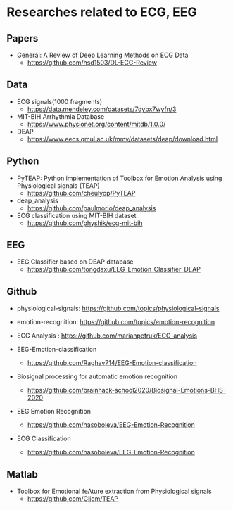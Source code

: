 # Researches related to ECG, EEG

## Papers
* General: A Review of Deep Learning Methods on ECG Data
  - https://github.com/hsd1503/DL-ECG-Review
  
## Data
* ECG signals(1000 fragments)
  - https://data.mendeley.com/datasets/7dybx7wyfn/3
* MIT-BIH Arrhythmia Database
  - https://www.physionet.org/content/mitdb/1.0.0/
* DEAP 
  - https://www.eecs.qmul.ac.uk/mmv/datasets/deap/download.html
  
## Python
* PyTEAP:  Python implementation of Toolbox for Emotion Analysis using Physiological signals (TEAP)
  - https://github.com/cheulyop/PyTEAP
* deap_analysis
  - https://github.com/paulmorio/deap_analysis
* ECG classification using MIT-BIH dataset
  - https://github.com/physhik/ecg-mit-bih
  
## EEG
* EEG Classifier based on DEAP database
  - https://github.com/tongdaxu/EEG_Emotion_Classifier_DEAP
  
## Github
* physiological-signals: https://github.com/topics/physiological-signals
* emotion-recognition: https://github.com/topics/emotion-recognition

* ECG Analysis : https://github.com/marianpetruk/ECG_analysis
* EEG-Emotion-classification
  - https://github.com/Raghav714/EEG-Emotion-classification
* Biosignal processing for automatic emotion recognition
  - https://github.com/brainhack-school2020/Biosignal-Emotions-BHS-2020
* EEG Emotion Recognition
  - https://github.com/nasoboleva/EEG-Emotion-Recognition
* ECG Classification
  - https://github.com/nasoboleva/EEG-Emotion-Recognition
  
  
## Matlab
* Toolbox for Emotional feAture extraction from Physiological signals
  - https://github.com/Gijom/TEAP
  
